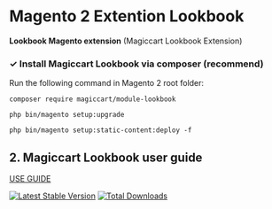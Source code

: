 # Magento 2 Extention Lookbook
**Lookbook Magento extension** (Magiccart Lookbook Extension)
### ✓ Install Magiccart Lookbook via composer (recommend)
Run the following command in Magento 2 root folder:

`composer require magiccart/module-lookbook`

`php bin/magento setup:upgrade`

`php bin/magento setup:static-content:deploy -f`
## 2. Magiccart Lookbook user guide
[USE GUIDE](https://docs.alothemes.com/m2/theme/gecko/#sub70)

[![Latest Stable Version](https://poser.pugx.org/magiccart/module-lookbook/v/stable)](https://packagist.org/packages/magiccart/module-lookbook)
[![Total Downloads](https://poser.pugx.org/magiccart/module-lookbook/downloads)](https://packagist.org/packages/magiccart/module-lookbook)
